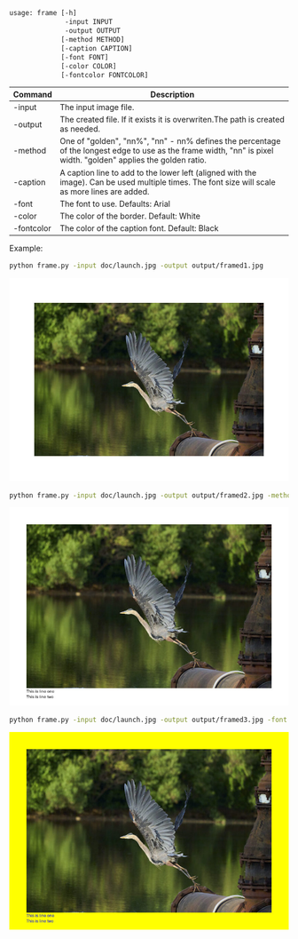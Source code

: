 ```text
usage: frame [-h] 
              -input INPUT  
              -output OUTPUT 
             [-method METHOD]
             [-caption CAPTION] 
             [-font FONT] 
             [-color COLOR]
             [-fontcolor FONTCOLOR]
```

|Command|Description|
|-------|-----------|
|-input|The input image file.|
|-output|The created file. If it exists it is overwriten.The path is created as needed.|
|-method|One of "golden", "nn%", "nn" - nn% defines the percentage of the longest edge to use as the frame width, "nn" is pixel width. "golden" applies the golden ratio.|
|-caption|A caption line to add to the lower left (aligned with the image). Can be used multiple times. The font size will scale as more lines are added.|
|-font|The font to use. Defaults: Arial|
|-color|The color of the border. Default: White|
|-fontcolor|The color of the caption font. Default: Black|

Example:

```sh
python frame.py -input doc/launch.jpg -output output/framed1.jpg
```

![alt text](doc/framed1.jpg "Example output")

```sh
python frame.py -input doc/launch.jpg -output output/framed2.jpg -method 7% -caption "This is line one" -caption "This is line two"
```

![alt text](doc/framed2.jpg "Example output")


```sh
python frame.py -input doc/launch.jpg -output output/framed3.jpg -font Helvetica -fontcolor Blue -color Yellow -method 7% -caption "This is line one" -caption "This is line two"
```
![alt text](doc/framed3.jpg "Example output")


